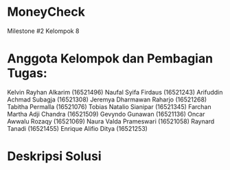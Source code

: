 # MoneyCheck
Milestone #2 Kelompok 8

# Anggota Kelompok dan Pembagian Tugas:
Kelvin Rayhan Alkarim (16521496)
Naufal Syifa Firdaus (16521243)
Arifuddin Achmad Subagja (16521308)
Jeremya Dharmawan Raharjo (16521268)
Tabitha Permalla (16521076)
Tobias Natalio Sianipar (16521345)
Farchan Martha Adji Chandra (16521509)
Gevyndo Gunawan (16521136)
Oncar Awwalu Rozaqy (16521069)
Naura Valda Prameswari (16521058)
Raynard Tanadi (16521455)
Enrique Alifio Ditya (16521253)

# Deskripsi Solusi